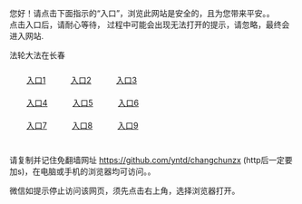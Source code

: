 您好！请点击下面指示的“入口”，浏览此网站是安全的，且为您带来平安。。 <br/>
点击入口后，请耐心等待， 过程中可能会出现无法打开的提示，请忽略，最终会进入网站. </br>

法轮大法在长春<br/>
<div style="padding:10px"><a style="margin:20px" target="_blank" href="https://d178c3msr4w0lb.cloudfront.net/2Qpsp?wkcvl" id="ccLink1" rel="nofollow">入口1</a> <a target="_blank" style="margin:20px" href="https://d190led5mvxq4o.cloudfront.net/2Qpsp?xeqwuva" id="ccLink2" rel="nofollow">入口2</a> <a style="margin:20px" target="_blank" href="https://d3irl2xgzs4ho0.cloudfront.net/2Qpsp?jystm" id="ccLink3" rel="nofollow">入口3</a></div>

<div style="padding:10px" ><a style="margin:20px" target="_blank" href="https://d178c3msr4w0lb.cloudfront.net/2Qpsp?wkcvl" id="ccLink4" rel="nofollow">入口4</a> <a style="margin:20px" href="https://d190led5mvxq4o.cloudfront.net/2Qpsp?xeqwuva" target="_blank" id="ccLink5" rel="nofollow">入口5</a> <a style="margin:20px" href="https://d3irl2xgzs4ho0.cloudfront.net/2Qpsp?jystm" target="_blank" id="ccLink6" rel="nofollow">入口6</a></div>

<div style="padding:10px"><a style="margin:20px" target="_blank" href="https://d178c3msr4w0lb.cloudfront.net/2Qpsp?wkcvl" id="ccLink7" rel="nofollow">入口7</a> <a style="margin:20px" href="https://d190led5mvxq4o.cloudfront.net/2Qpsp?xeqwuva" target="_blank" id="ccLink8" rel="nofollow">入口8</a> <a style="margin:20px" target="_blank" href="https://d3irl2xgzs4ho0.cloudfront.net/2Qpsp?jystm" id="ccLink9" rel="nofollow">入口9</a></div>

<br/>



请复制并记住免翻墙网址 https://github.com/yntd/changchunzx (http后一定要加s)，在电脑或手机的浏览器均可访问。。<br/>

微信如提示停止访问该网页，须先点击右上角，选择浏览器打开。
